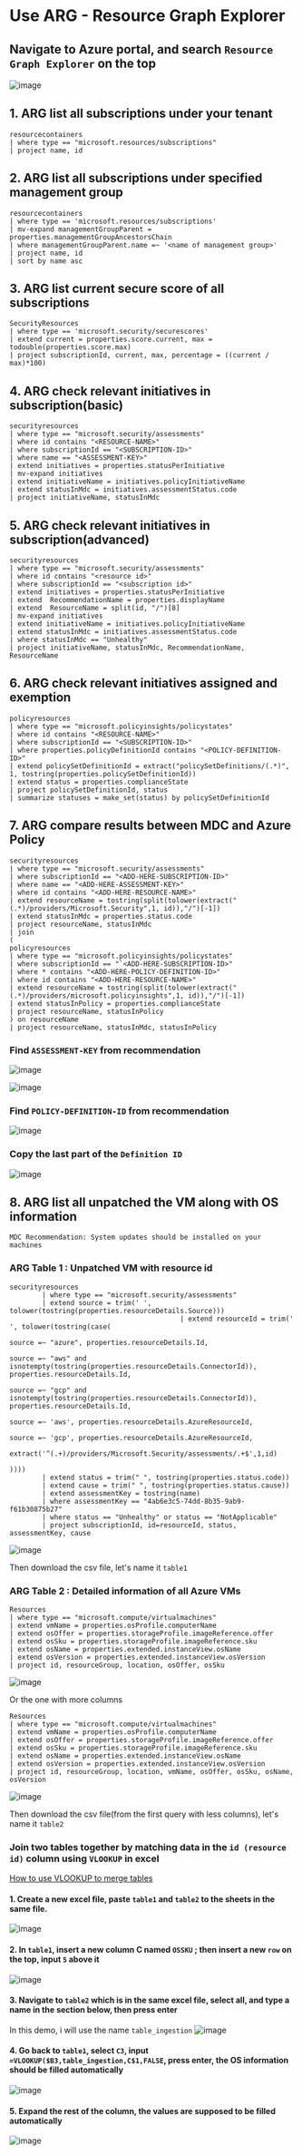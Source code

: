 # Use ARG - Resource Graph Explorer

## Navigate to Azure portal, and search `Resource Graph Explorer` on the top
![image](https://user-images.githubusercontent.com/96930989/210159757-b875ba41-6946-4ee7-a604-92183cf9f58b.png)

## 1. ARG list all subscriptions under your tenant

```kusto
resourcecontainers
| where type == "microsoft.resources/subscriptions"
| project name, id
```

## 2. ARG list all subscriptions under specified management group

```kusto
resourcecontainers
| where type == 'microsoft.resources/subscriptions'
| mv-expand managementGroupParent = properties.managementGroupAncestorsChain
| where managementGroupParent.name =~ '<name of management group>'
| project name, id
| sort by name asc
```

## 3. ARG list current secure score of all subscriptions

```kusto
SecurityResources 
| where type == 'microsoft.security/securescores' 
| extend current = properties.score.current, max = todouble(properties.score.max)
| project subscriptionId, current, max, percentage = ((current / max)*100)
```
  
## 4. ARG check relevant initiatives in subscription(basic)

```kusto
securityresources
| where type == "microsoft.security/assessments"
| where id contains "<RESOURCE-NAME>"
| where subscriptionId == "<SUBSCRIPTION-ID>"
| where name == "<ASSESSMENT-KEY>"
| extend initiatives = properties.statusPerInitiative
| mv-expand initiatives
| extend initiativeName = initiatives.policyInitiativeName
| extend statusInMdc = initiatives.assessmentStatus.code
| project initiativeName, statusInMdc
```

## 5. ARG check relevant initiatives in subscription(advanced)

```kusto
securityresources
| where type == "microsoft.security/assessments"
| where id contains "<resource id>"
| where subscriptionId == "<subscription id>"
| extend initiatives = properties.statusPerInitiative
| extend  RecommendationName = properties.displayName
| extend  ResourceName = split(id, "/")[8]
| mv-expand initiatives
| extend initiativeName = initiatives.policyInitiativeName
| extend statusInMdc = initiatives.assessmentStatus.code
| where statusInMdc == "Unhealthy"
| project initiativeName, statusInMdc, RecommendationName, ResourceName
```

## 6. ARG check relevant initiatives assigned and exemption

```kusto
policyresources
| where type == "microsoft.policyinsights/policystates"
| where id contains "<RESOURCE-NAME>"
| where subscriptionId == "<SUBSCRIPTION-ID>"
| where properties.policyDefinitionId contains "<POLICY-DEFINITION-ID>"
| extend policySetDefinitionId = extract("policySetDefinitions/(.*)", 1, tostring(properties.policySetDefinitionId))
| extend status = properties.complianceState
| project policySetDefinitionId, status
| summarize statuses = make_set(status) by policySetDefinitionId
```

##  7. ARG compare results between MDC and Azure Policy

```kusto
securityresources
| where type == "microsoft.security/assessments"
| where subscriptionId == "<ADD-HERE-SUBSCRIPTION-ID>"
| where name == "<ADD-HERE-ASSESSMENT-KEY>" 
| where id contains "<ADD-HERE-RESOURCE-NAME>"
| extend resourceName = tostring(split(tolower(extract("(.*)/providers/Microsoft.Security",1, id)),"/")[-1])
| extend statusInMdc = properties.status.code
| project resourceName, statusInMdc
| join
(
policyresources
| where type == "microsoft.policyinsights/policystates"
| where subscriptionId == "`<ADD-HERE-SUBSCRIPTION-ID>"
| where * contains "<ADD-HERE-POLICY-DEFINITION-ID>"
| where id contains "<ADD-HERE-RESOURCE-NAME>"
| extend resourceName = tostring(split(tolower(extract("(.*)/providers/microsoft.policyinsights",1, id)),"/")[-1])
| extend statusInPolicy = properties.complianceState
| project resourceName, statusInPolicy
) on resourceName
| project resourceName, statusInMdc, statusInPolicy
```

### Find `ASSESSMENT-KEY` from recommendation

![image](https://user-images.githubusercontent.com/96930989/210167530-9396be11-ec9e-4119-afae-61161651ecc8.png)

![image](https://user-images.githubusercontent.com/96930989/210167541-5f485618-02c5-4328-81bc-53312a216b31.png)

### Find `POLICY-DEFINITION-ID` from recommendation

![image](https://user-images.githubusercontent.com/96930989/210167491-c93bf905-d9f9-41b4-a95c-ab2eb77f9e54.png)

### Copy the last part of the `Definition ID`
![image](https://user-images.githubusercontent.com/96930989/210167501-18c46574-1d14-4f58-8a60-5d24ebedd3bc.png)

##  8. ARG list all unpatched the VM along with OS information 
```
MDC Recommendation: System updates should be installed on your machines
```
### ARG Table 1 : Unpatched VM with resource id
```kusto
securityresources
        | where type == "microsoft.security/assessments"
        | extend source = trim(' ', tolower(tostring(properties.resourceDetails.Source)))
                                          | extend resourceId = trim(' ', tolower(tostring(case(
                                                                                    source =~ "azure", properties.resourceDetails.Id,
                                                                                    source =~ "aws" and isnotempty(tostring(properties.resourceDetails.ConnectorId)), properties.resourceDetails.Id,
                                                                                    source =~ "gcp" and isnotempty(tostring(properties.resourceDetails.ConnectorId)), properties.resourceDetails.Id,
                                                                                    source =~ 'aws', properties.resourceDetails.AzureResourceId,
                                                                                    source =~ 'gcp', properties.resourceDetails.AzureResourceId,
                                                                                    extract('^(.+)/providers/Microsoft.Security/assessments/.+$',1,id)
                                                                                    ))))
        | extend status = trim(" ", tostring(properties.status.code))
        | extend cause = trim(" ", tostring(properties.status.cause))
        | extend assessmentKey = tostring(name)
        | where assessmentKey == "4ab6e3c5-74dd-8b35-9ab9-f61b30875b27"
        | where status == "Unhealthy" or status == "NotApplicable" 
        | project subscriptionId, id=resourceId, status, assessmentKey, cause 
```
![image](https://user-images.githubusercontent.com/96930989/210491477-5eff6f65-1010-4e22-8764-05f50686ccc4.png)

Then download the csv file, let's name it `table1`

### ARG Table 2 : Detailed information of all Azure VMs

```kusto
Resources
| where type == "microsoft.compute/virtualmachines"
| extend vmName = properties.osProfile.computerName
| extend osOffer = properties.storageProfile.imageReference.offer
| extend osSku = properties.storageProfile.imageReference.sku
| extend osName = properties.extended.instanceView.osName
| extend osVersion = properties.extended.instanceView.osVersion
| project id, resourceGroup, location, osOffer, osSku
```
![image](https://user-images.githubusercontent.com/96930989/211176909-5cf6884e-ed2a-4eaf-b821-7179d7409376.png)

Or the one with more columns

```kusto
Resources
| where type == "microsoft.compute/virtualmachines"
| extend vmName = properties.osProfile.computerName
| extend osOffer = properties.storageProfile.imageReference.offer
| extend osSku = properties.storageProfile.imageReference.sku
| extend osName = properties.extended.instanceView.osName
| extend osVersion = properties.extended.instanceView.osVersion
| project id, resourceGroup, location, vmName, osOffer, osSku, osName, osVersion
```
![image](https://user-images.githubusercontent.com/96930989/211176924-227b2f7c-eaf1-47f2-a42e-e5b4d731b0ce.png)

Then download the csv file(from the first query with less columns), let's name it `table2`

### Join two tables together by matching data in the `id (resource id)` column  using `VLOOKUP` in excel
[How to use VLOOKUP to merge tables](https://www.youtube.com/watch?v=xjrZ4kwbh6w)

#### 1. Create a new excel file, paste `table1` and `table2` to the sheets in the same file.
![image](https://user-images.githubusercontent.com/96930989/211176981-883f82d7-984b-46a5-8199-39988c24bd04.png)
#### 2. In `table1`, insert a new column C named `OSSKU` ; then insert a new `row` on the top, input `5` above it
![image](https://user-images.githubusercontent.com/96930989/210538609-8ad0d2ec-5dd9-4f24-98b1-17b988dd9083.png)

#### 3. Navigate to `table2` which is in the same excel file, select all, and type a name in the section below, then press enter

In this demo, i will use the name `table_ingestion`
![image](https://user-images.githubusercontent.com/96930989/210542537-eb63b0c9-a728-4bc2-82c5-b88cb98c1d4d.png)


#### 4. Go back to `table1`, select `C3`, input `=VLOOKUP($B3,table_ingestion,C$1,FALSE`, press enter, the OS information should be filled automatically
![image](https://user-images.githubusercontent.com/96930989/210542709-2c182991-cd22-442e-ac0d-02a256aa4412.png)

#### 5. Expand the rest of the column, the values are supposed to be filled automatically

![image](https://user-images.githubusercontent.com/96930989/210542776-3f20b878-e4cd-4c0a-ad8a-b8914a4a3bdc.png)



